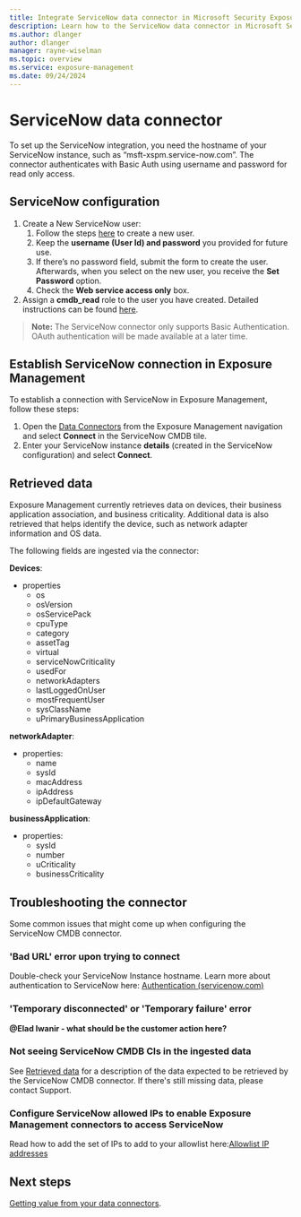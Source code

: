 ```yaml
---
title: Integrate ServiceNow data connector in Microsoft Security Exposure Management
description: Learn how to the ServiceNow data connector in Microsoft Security Exposure Management.
ms.author: dlanger
author: dlanger
manager: rayne-wiselman
ms.topic: overview
ms.service: exposure-management
ms.date: 09/24/2024
---
```


# ServiceNow data connector

To set up the ServiceNow integration, you need the hostname of your ServiceNow instance, such as “msft-xspm.service-now.com”. The connector authenticates with Basic Auth using username and password for read only access.

## ServiceNow configuration

1. Create a New ServiceNow user:
   1. Follow the steps [here](https://docs.servicenow.com/en-US/bundle/vancouver-platform-administration/page/administer/users-and-groups/task/t_CreateAUser.html) to create a new user.
   2. Keep the **username (User Id) and password** you provided for future use.
   3. If there’s no password field, submit the form to create the user. Afterwards, when you select on the new user, you receive the **Set Password** option.
   4. Check the **Web service access only** box.
2. Assign a **cmdb_read** role to the user you have created. Detailed instructions can be found [here](https://docs.servicenow.com/bundle/vancouver-platform-administration/page/administer/users-and-groups/task/t_AssignARoleToAUser.html).

> **Note:** The ServiceNow connector only supports Basic Authentication. OAuth authentication will be made available at a later time.


## Establish ServiceNow connection in Exposure Management

To establish a connection with ServiceNow in Exposure Management, follow these steps:

1. Open the [Data Connectors](https://security.microsoft.com/exposure-data-connectors) from the Exposure Management navigation and select **Connect** in the ServiceNow CMDB tile.
1. Enter your ServiceNow instance **details** (created in the ServiceNow configuration) and select **Connect**.

## Retrieved data

Exposure Management currently retrieves data on devices, their business application association, and business criticality. Additional data is also retrieved that helps identify the device, such as network adapter information and OS data.

The following fields are ingested via the connector:

 **Devices**:
- properties
   - os
   - osVersion
   - osServicePack
   - cpuType
   - category
   - assetTag
   - virtual
   - serviceNowCriticality
   - usedFor
   - networkAdapters
   - lastLoggedOnUser
   - mostFrequentUser
   - sysClassName
   - uPrimaryBusinessApplication

**networkAdapter**:

- properties:
   - name
   - sysId
   - macAddress
   - ipAddress
   - ipDefaultGateway

 **businessApplication**: 

- properties:
   - sysId
   - number
   - uCriticality
   - businessCriticality    

## Troubleshooting the connector

Some common issues that might come up when configuring the ServiceNow CMDB connector.

### 'Bad URL' error  upon trying to connect

Double-check your ServiceNow Instance hostname. Learn more about authentication to ServiceNow here: [Authentication (servicenow.com)](https://docs.servicenow.com/bundle/vancouver-platform-security/page/integrate/single-sign-on/concept/c_Authentication.html)
 
### 'Temporary disconnected' or 'Temporary failure' error

 **@Elad Iwanir - what should be the customer action here?**

### Not seeing ServiceNow CMDB CIs in the ingested data

See [Retrieved data](#retrieved-data) for a description of the  data expected to be retrieved by the ServiceNow CMDB connector.
If there's still missing data, please contact Support.

### Configure ServiceNow allowed IPs to enable Exposure Management connectors to access ServiceNow
Read how to add the set of IPs to add to your allowlist here:[Allowlist IP addresses](configure-data-connectors.md#allowlist-ip-addresses)

## Next steps

[Getting value from your data connectors](value-data-connectors.md).